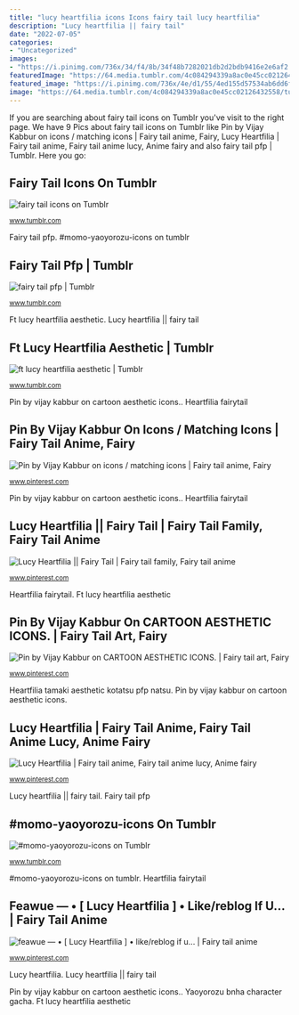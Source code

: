 ```yaml
---
title: "lucy heartfilia icons Icons fairy tail lucy heartfilia"
description: "Lucy heartfilia || fairy tail"
date: "2022-07-05"
categories:
- "Uncategorized"
images:
- "https://i.pinimg.com/736x/34/f4/8b/34f48b7282021db2d2bdb9416e2e6af2.jpg"
featuredImage: "https://64.media.tumblr.com/4c084294339a8ac0e45cc02126432558/tumblr_pgtnucvn001ucl2tx_640.jpg"
featured_image: "https://i.pinimg.com/736x/4e/d1/55/4ed155d57534ab6dd6f15ebc793fe834.jpg"
image: "https://64.media.tumblr.com/4c084294339a8ac0e45cc02126432558/tumblr_pgtnucvn001ucl2tx_640.jpg"
---
```


If you are searching about fairy tail icons on Tumblr you've visit to the right page. We have 9 Pics about fairy tail icons on Tumblr like Pin by Vijay Kabbur on icons / matching icons | Fairy tail anime, Fairy, Lucy Heartfilia | Fairy tail anime, Fairy tail anime lucy, Anime fairy and also fairy tail pfp | Tumblr. Here you go:

## Fairy Tail Icons On Tumblr

![fairy tail icons on Tumblr](https://66.media.tumblr.com/1ba4a3fa14de544bd4db19ff507902d1/dd8398ff6a5defa9-17/s1280x1920/bc67540526c27075719c233dfc73379ed0ef52ec.jpg "Fairy tail pfp")

<small>www.tumblr.com</small>

Fairy tail pfp. #momo-yaoyorozu-icons on tumblr

## Fairy Tail Pfp | Tumblr

![fairy tail pfp | Tumblr](https://64.media.tumblr.com/879e4a5f54acf12e56b4556686f92a23/1542817f033e0fc7-9e/s400x600/5e7239573a369964f86a708a950254118d7389ba.jpg "Fairy tail icons on tumblr")

<small>www.tumblr.com</small>

Ft lucy heartfilia aesthetic. Lucy heartfilia || fairy tail

## Ft Lucy Heartfilia Aesthetic | Tumblr

![ft lucy heartfilia aesthetic | Tumblr](https://64.media.tumblr.com/33a3d607446d5c800e9ebaec17635efc/94a1bdbb68267565-81/s640x960/8039200b0ca5a9c92f9210915dfea4c5ba490100.jpg "Pin by vijay kabbur on cartoon aesthetic icons.")

<small>www.tumblr.com</small>

Pin by vijay kabbur on cartoon aesthetic icons.. Heartfilia fairytail

## Pin By Vijay Kabbur On Icons / Matching Icons | Fairy Tail Anime, Fairy

![Pin by Vijay Kabbur on icons / matching icons | Fairy tail anime, Fairy](https://i.pinimg.com/736x/34/f4/8b/34f48b7282021db2d2bdb9416e2e6af2.jpg "Fairy tail icons on tumblr")

<small>www.pinterest.com</small>

Pin by vijay kabbur on cartoon aesthetic icons.. Heartfilia fairytail

## Lucy Heartfilia || Fairy Tail | Fairy Tail Family, Fairy Tail Anime

![Lucy Heartfilia || Fairy Tail | Fairy tail family, Fairy tail anime](https://i.pinimg.com/originals/0e/cf/6c/0ecf6cd4f91d64356cd696253c01e8eb.jpg "Lucy heartfilia || fairy tail")

<small>www.pinterest.com</small>

Heartfilia fairytail. Ft lucy heartfilia aesthetic

## Pin By Vijay Kabbur On CARTOON AESTHETIC ICONS. | Fairy Tail Art, Fairy

![Pin by Vijay Kabbur on CARTOON AESTHETIC ICONS. | Fairy tail art, Fairy](https://i.pinimg.com/736x/b4/ed/69/b4ed6991012fa464af9a9aa2cafad6dc.jpg "Pin by vijay kabbur on icons / matching icons")

<small>www.pinterest.com</small>

Heartfilia tamaki aesthetic kotatsu pfp natsu. Pin by vijay kabbur on cartoon aesthetic icons.

## Lucy Heartfilia | Fairy Tail Anime, Fairy Tail Anime Lucy, Anime Fairy

![Lucy Heartfilia | Fairy tail anime, Fairy tail anime lucy, Anime fairy](https://i.pinimg.com/736x/4e/d1/55/4ed155d57534ab6dd6f15ebc793fe834.jpg "Feawue — • [ lucy heartfilia ] • like/reblog if u...")

<small>www.pinterest.com</small>

Lucy heartfilia || fairy tail. Fairy tail pfp

## #momo-yaoyorozu-icons On Tumblr

![#momo-yaoyorozu-icons on Tumblr](https://64.media.tumblr.com/4c084294339a8ac0e45cc02126432558/tumblr_pgtnucvn001ucl2tx_640.jpg "#momo-yaoyorozu-icons on tumblr")

<small>www.tumblr.com</small>

#momo-yaoyorozu-icons on tumblr. Heartfilia fairytail

## Feawue — • [ Lucy Heartfilia ] • Like/reblog If U... | Fairy Tail Anime

![feawue — • [ Lucy Heartfilia ] • like/reblog if u... | Fairy tail anime](https://i.pinimg.com/originals/7a/b8/ad/7ab8ad42a851cc51e185d29c5e773720.jpg "Heartfilia tamaki aesthetic kotatsu pfp natsu")

<small>www.pinterest.com</small>

Lucy heartfilia. Lucy heartfilia || fairy tail

Pin by vijay kabbur on cartoon aesthetic icons.. Yaoyorozu bnha character gacha. Ft lucy heartfilia aesthetic
